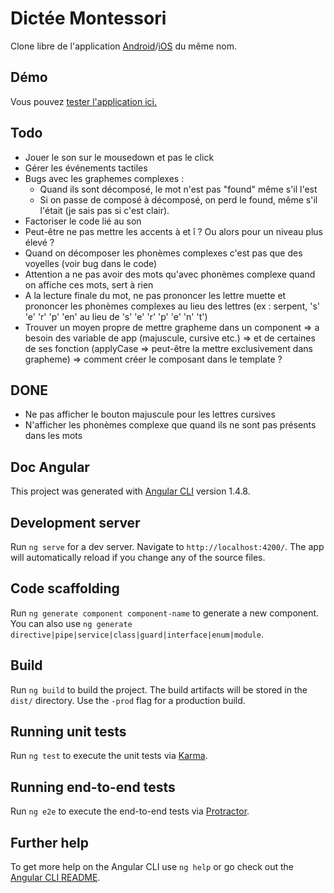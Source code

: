 # Dictée Montessori
Clone libre de l'application [Android](https://play.google.com/store/apps/details?id=com.lescapadou.picturespellingfr&hl=fr)/[iOS](http://lescapadou.com/LEscapadou_-_Fun_and_Educational_applications_for_iPad_and_IPhone/Dictee_Muette_Montessori_-_Jeu_Educatif_iPad_et_iPhone.html) du même nom.

## Démo

Vous pouvez [tester l'application ici.](http://dedesite.github.io/montessori/)

## Todo

- Jouer le son sur le mousedown et pas le click
- Gérer les événements tactiles
- Bugs avec les graphemes complexes :
  - Quand ils sont décomposé, le mot n'est pas "found" même s'il l'est
  - Si on passe de composé à décomposé, on perd le found, même s'il l'était (je sais pas si c'est clair). 
- Factoriser le code lié au son
- Peut-être ne pas mettre les accents à et î ? Ou alors pour un niveau plus élevé ?
- Quand on décomposer les phonèmes complexes c'est pas que des voyelles (voir bug dans le code)
- Attention a ne pas avoir des mots qu'avec phonèmes complexe quand on affiche ces mots, sert à rien
- A la lecture finale du mot, ne pas prononcer les lettre muette et prononcer les phonèmes complexes au lieu des lettres (ex : serpent, 's' 'e' 'r' 'p' 'en' au lieu de 's' 'e' 'r' 'p' 'e' 'n' 't')
- Trouver un moyen propre de mettre grapheme dans un component
  => a besoin des variable de app (majuscule, cursive etc.)
  => et de certaines de ses fonction (applyCase => peut-être la mettre exclusivement dans grapheme)
  => comment créer le composant dans le template ?

## DONE

- Ne pas afficher le bouton majuscule pour les lettres cursives
- N'afficher les phonèmes complexe que quand ils ne sont pas présents dans les mots

## Doc Angular

This project was generated with [Angular CLI](https://github.com/angular/angular-cli) version 1.4.8.

## Development server

Run `ng serve` for a dev server. Navigate to `http://localhost:4200/`. The app will automatically reload if you change any of the source files.

## Code scaffolding

Run `ng generate component component-name` to generate a new component. You can also use `ng generate directive|pipe|service|class|guard|interface|enum|module`.

## Build

Run `ng build` to build the project. The build artifacts will be stored in the `dist/` directory. Use the `-prod` flag for a production build.

## Running unit tests

Run `ng test` to execute the unit tests via [Karma](https://karma-runner.github.io).

## Running end-to-end tests

Run `ng e2e` to execute the end-to-end tests via [Protractor](http://www.protractortest.org/).

## Further help

To get more help on the Angular CLI use `ng help` or go check out the [Angular CLI README](https://github.com/angular/angular-cli/blob/master/README.md).
